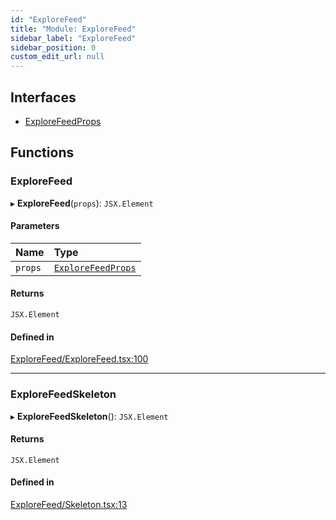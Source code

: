 ```yaml
---
id: "ExploreFeed"
title: "Module: ExploreFeed"
sidebar_label: "ExploreFeed"
sidebar_position: 0
custom_edit_url: null
---
```


## Interfaces

- [ExploreFeedProps](../interfaces/ExploreFeed.ExploreFeedProps)

## Functions

### ExploreFeed

▸ **ExploreFeed**(`props`): `JSX.Element`

#### Parameters

| Name | Type |
| :------ | :------ |
| `props` | [`ExploreFeedProps`](../interfaces/ExploreFeed.ExploreFeedProps) |

#### Returns

`JSX.Element`

#### Defined in

[ExploreFeed/ExploreFeed.tsx:100](https://github.com/selfcommunity/community-ui/blob/0c5b0c7/packages/sc-templates/src/components/ExploreFeed/ExploreFeed.tsx#L100)

___

### ExploreFeedSkeleton

▸ **ExploreFeedSkeleton**(): `JSX.Element`

#### Returns

`JSX.Element`

#### Defined in

[ExploreFeed/Skeleton.tsx:13](https://github.com/selfcommunity/community-ui/blob/0c5b0c7/packages/sc-templates/src/components/ExploreFeed/Skeleton.tsx#L13)
